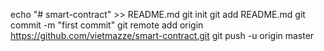 echo "# smart-contract" >> README.md
git init
git add README.md
git commit -m "first commit"
git remote add origin https://github.com/vietmazze/smart-contract.git
git push -u origin master
